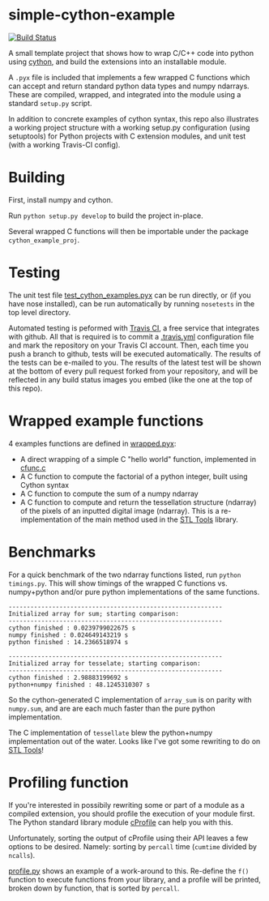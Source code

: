 simple-cython-example
=======================
[![Build Status](https://travis-ci.org/thearn/simple-cython-example.png?branch=master)](https://travis-ci.org/thearn/simple-cython-example)

A small template project that shows how to wrap C/C++ code into python using [cython](http://cython.org/), and build the extensions into an installable module.

A `.pyx` file is included that implements a few wrapped C functions which can accept and return standard
python data types and numpy ndarrays. These are compiled, wrapped, and integrated into the module using a standard `setup.py` script.

In addition to concrete examples of cython syntax, this repo also illustrates a working project structure with a working setup.py configuration (using setuptools)
for Python projects with C extension modules, and unit test (with a working Travis-CI config).

# Building
First, install numpy and cython.

Run `python setup.py develop` to build the project in-place.

Several wrapped C functions will then be importable under the package
`cython_example_proj`.

# Testing

The unit test file
[test_cython_examples.pyx](cython_example_proj/test/test_cython_example.py)
can be run directly, or (if you have nose installed),
can be run automatically by running `nosetests` in the top level directory.

Automated testing is peformed with [Travis CI](https://travis-ci.org/), a free service that integrates with github.
All that is required is to commit a [.travis.yml](.travis.yml) configuration file and mark the repository on your Travis CI account.
Then, each time you push a branch to github, tests will be executed automatically. The results of the tests can be e-mailed
to you. The results of the latest test will be shown at the bottom of every pull request forked from your repository,
and will be reflected in any build status images you embed (like the one at the top of this repo).

# Wrapped example functions

4 examples functions are defined in
[wrapped.pyx](cython_example_proj/wrapped.pyx):

- A direct wrapping of a simple C "hello world" function, implemented in [cfunc.c](cython_example_proj/lib/cfunc.c)
- A C function to compute the factorial of a python integer, built using
    Cython syntax
- A C function to compute the sum of a numpy ndarray
- A C function to compute and return the tessellation structure (ndarray)
  of the pixels of an inputted digital image (ndarray). This is a re-implementation of the main method used in the [STL Tools](https://github.com/thearn/stl_tools) library.

# Benchmarks

For a quick benchmark of the two ndarray functions listed, run
`python timings.py`. This will show timings of the wrapped C functions
vs. numpy+python and/or pure python implementations of the same functions.

```
-----------------------------------------------------------
Initialized array for sum; starting comparison:
-----------------------------------------------------------
cython finished : 0.0239799022675 s
numpy finished : 0.024649143219 s
python finished : 14.2366518974 s

-----------------------------------------------------------
Initialized array for tesselate; starting comparison:
-----------------------------------------------------------
cython finished : 2.98883199692 s
python+numpy finished : 48.1245310307 s

```

So the cython-generated C implementation of `array_sum` is on parity with `numpy.sum`, and are 
are each much faster than the pure python implementation.

The C implementation of `tessellate` blew the python+numpy implementation out of the water. Looks like I've got some
rewriting to do on [STL Tools](https://github.com/thearn/stl_tools)!

# Profiling function
If you're interested in possibily rewriting some or part of a module as a
compiled extension, you should profile the execution of your module first.
The Python standard library module [cProfile](http://docs.python.org/2/library/profile.html) can help you with this.

Unfortunately, sorting the output of cProfile using their API leaves a few options to be desired. Namely: sorting by `percall` time (`cumtime` divided by `ncalls`).

[profile.py](cython_example_proj/profile.py) shows an example of a work-around to this. Re-define the `f()` function to execute functions from your library,
and a profile will be printed, broken down by function, that is sorted by `percall`.


